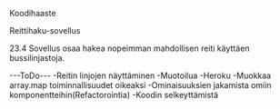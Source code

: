 Koodihaaste

Reittihaku-sovellus

23.4 Sovellus osaa hakea nopeimman mahdollisen reiti käyttäen bussilinjastoja.

---ToDo---
-Reitin linjojen näyttäminen
-Muotoilua
-Heroku
-Muokkaa array.map toiminnallisuudet oikeaksi
-Ominaisuuksien jakamista omiin komponentteihin(Refactorointia)
-Koodin selkeyttämistä